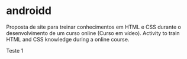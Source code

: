 # androidd
Proposta de site para treinar conhecimentos em HTML e CSS durante o desenvolvimento de um curso online (Curso em vídeo).
Activity to train HTML and CSS knowledge during a online course.

Teste 1
